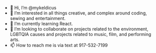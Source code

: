 - 👋 Hi, I’m @mykeldicus
- 👀 I’m interested in all things creative, and complex around coding, sewing and entertainment.
- 🌱 I’m currently learning React.
- 💞️ I’m looking to collaborate on projects related to the environment, LGBTQIA causes and projects related to music, film, and performing arts.
- 📫 How to reach me is via text at 917-532-7199

<!---
mykeldicus/mykeldicus is a ✨ special ✨ repository because its `README.md` (this file) appears on your GitHub profile.
You can click the Preview link to take a look at your changes.
--->
